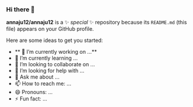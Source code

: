 ### Hi there 👋


**annaju12/annaju12** is a ✨ _special_ ✨ repository because its `README.md` (this file) appears on your GitHub profile.

Here are some ideas to get you started:

- ** 🔭 I’m currently working on ...**
- 🌱 I’m currently learning ...
- 👯 I’m looking to collaborate on ...
- 🤔 I’m looking for help with ...
- 💬 Ask me about ...
- 📫 How to reach me: ...
- 😄 Pronouns: ...
- ⚡ Fun fact: ...
  
